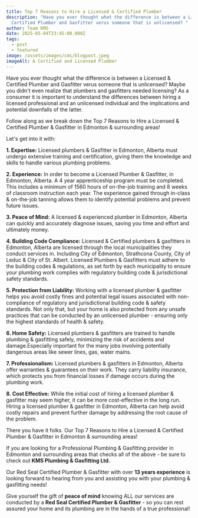 ```yaml
---
title: Top 7 Reasons to Hire a Licensed & Certified Plumber
description: "Have you ever thought what the difference is between a Licensed &
  Certified Plumber and Gasfitter verus someone that is unlicensed? "
author: Team KMS
date: 2025-05-04T23:45:00.000Z
tags:
  - post
  - featured
image: /assets/images/cms/blogpost.jpeg
imageAlt: A Certified and Licensed Plumber
---
```

Have you ever thought what the difference is between a Licensed & Certified Plumber and Gasfitter verus someone that is unlicensed? Maybe you didn't even realize that plumbers and gasfitters needed licensing? As a consumer it is important to understand the differences between hiring a licensed professional and an unlicensed individual and the implications and potential downfalls of the latter. 

Follow along as we break down the Top 7 Reasons to Hire a Licensed & Certified Plumber & Gasfitter in Edmonton & surrounding areas!

Let's get into it with:

**1.	Expertise:** Licensed plumbers & Gasfitter in Edmonton, Alberta must undergo extensive training and certification, giving them the knowledge and skills to handle various plumbing problems.

**2.	Experience:** In order to become a Licensed Plumber & Gasfitter, in Edmonton, Alberta. A 4 year apprenticeship program must be completed. This includes a minimum of 1560 hours of on-the-job training and 8 weeks of classroom instruction each year. The experience gained through in-class & on-the-job tanning allows them to identify potential problems and prevent future issues.

**3.	Peace of Mind:** A licensed & experienced plumber in Edmonton, Alberta can quickly and accurately diagnose issues, saving you time and effort and ultimately money. 

**4.	Building Code Compliance:** Licensed & Certified plumbers & gasfitters in Edmonton, Alberta are licensed through the local municipalities they conduct services in. Including City of Edmonton, Strathcona County, City of Leduc & City of St. Albert. Licensed Plumbers & Gasfitters must adhere to the building codes & regulations, as set forth by each municipality to ensure your plumbing work complies with regulatory building code & jurisdictional safety standards.

**5. Protection from Liability:** Working with a licensed plumber & gasfitter helps you avoid costly fines and potential legal issues associated with non-compliance of regulatory and jurisdictional building code & safety standards. Not only that, but your home is also protected from any unsafe practices that can be conducted by an unlicensed plumber - ensuring only the highest standards of health & safety. 

**6.	Home Safety:** Licensed plumbers & gasfitters are trained to handle plumbing & gasfitting safely, minimizing the risk of accidents and damage.Especially important for the many jobs involving potentially dangerous areas like sewer lines, gas, water mains. 

**7.	Professionalism:** Licensed plumbers & gasfitters in Edmonton, Alberta offer warranties & guarantees on their work. They carry liability insurance, which protects you from financial losses if damage occurs during the plumbing work.

**8.	Cost Effective:** While the initial cost of hiring a licensed plumber & gasfitter may seem higher, it can be more cost-effective in the long run. Hiring a licensed plumber & gasfitter in Edmonton, Alberta can help avoid costly repairs and prevent further damage by addressing the root cause of the problem.

There you have it folks. Our Top 7 Reasons to Hire a Licensed & Certified Plumber & Gasfitter in Edmonton & surrounding areas!

If you are looking for a Professional Plumbing & Gasfitting provider in Edmonton and surrounding areas that checks all of the above - be sure to check out **KMS Plumbing & Gasfitting Ltd.** 

Our Red Seal Certified Plumber & Gasfitter with over **13 years experience** is looking forward to hearing from you and assisting you with your plumbing & gasfitting needs!

Give yourself the gift of **peace of mind** knowing ALL our services are conducted by a **Red Seal Certified Plumber & Gasfitter** - so you can rest assured your home and its plumbing are in the hands of a true professional!
